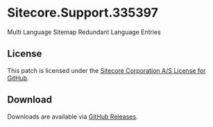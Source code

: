 # Sitecore.Support.335397
Multi Language Sitemap Redundant Language Entries

## License  
This patch is licensed under the [Sitecore Corporation A/S License for GitHub](https://github.com/sitecoresupport/Sitecore.Support.335397/blob/master/LICENSE).  

## Download  
Downloads are available via [GitHub Releases](https://github.com/sitecoresupport/Sitecore.Support.335397/releases).  
